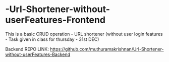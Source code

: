 # -Url-Shortener-without-userFeatures-Frontend

This is a basic CRUD operation - URL shortener (without user login features - Task given in class for thursday - 31st DEC)

Backend REPO LINK: https://github.com/muthuramakrishnan/Url-Shortener-without-userFeatures-Backend
